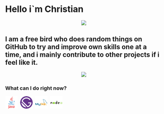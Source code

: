 # Hello i`m Christian 

<div id="header" align="center">
  <img src="https://media1.giphy.com/media/qIooO8GCM5v4bomMdP/giphy.webp?cid=ecf05e471k4ilww587193p2h8tcl4cm1tx7vls0hx1f42fcs&rid=giphy.webp&ct=s" width="100"/>
</div>

## I am a free bird who does random things on GitHub to try and improve own skills one at a time, and i mainly contribute to other projects if i feel like it.
<div id="header" align="center">
  <img src="https://media1.giphy.com/media/ZZN79hMzUFFHXEgept/200w.webp?cid=ecf05e47h57nn6cugo9f6ki9ho5386q3mv7ucirdvzui9hes&rid=200w.webp&ct=s" width="100"/>
</div>


### What can I do right now? 

<div>
<img src="https://github.com/devicons/devicon/blob/master/icons/java/java-original-wordmark.svg" title="Java" alt="Java" width="40" height="40"/>&nbsp;
 <img src="https://github.com/devicons/devicon/blob/master/icons/gatsby/gatsby-original.svg" title="Gatsby"  alt="Gatsby" width="40" height="40"/>&nbsp;
  <img src="https://github.com/devicons/devicon/blob/master/icons/mysql/mysql-original-wordmark.svg" title="MySQL"  alt="MySQL" width="40" height="40"/>&nbsp;
  <img src="https://github.com/devicons/devicon/blob/master/icons/nodejs/nodejs-original-wordmark.svg" title="NodeJS" alt="NodeJS" width="40" height="40"/>&nbsp;
</div> 
